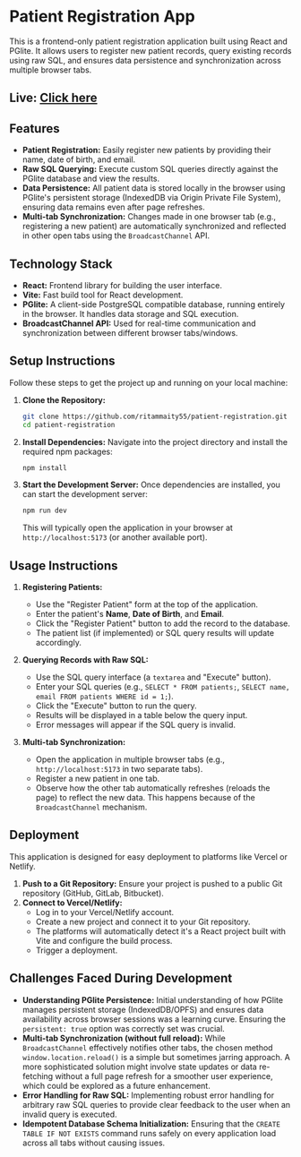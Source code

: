 # Patient Registration App

This is a frontend-only patient registration application built using React and PGlite. It allows users to register new patient records, query existing records using raw SQL, and ensures data persistence and synchronization across multiple browser tabs.

## Live: [Click here](https://patient-registration-dun.vercel.app/)

## Features

* **Patient Registration:** Easily register new patients by providing their name, date of birth, and email.
* **Raw SQL Querying:** Execute custom SQL queries directly against the PGlite database and view the results.
* **Data Persistence:** All patient data is stored locally in the browser using PGlite's persistent storage (IndexedDB via Origin Private File System), ensuring data remains even after page refreshes.
* **Multi-tab Synchronization:** Changes made in one browser tab (e.g., registering a new patient) are automatically synchronized and reflected in other open tabs using the `BroadcastChannel` API.

## Technology Stack

* **React:** Frontend library for building the user interface.
* **Vite:** Fast build tool for React development.
* **PGlite:** A client-side PostgreSQL compatible database, running entirely in the browser. It handles data storage and SQL execution.
* **BroadcastChannel API:** Used for real-time communication and synchronization between different browser tabs/windows.

## Setup Instructions

Follow these steps to get the project up and running on your local machine:

1.  **Clone the Repository:**
    ```bash
    git clone https://github.com/ritammaity55/patient-registration.git
    cd patient-registration
    ```

2.  **Install Dependencies:**
    Navigate into the project directory and install the required npm packages:
    ```bash
    npm install
    ```

3.  **Start the Development Server:**
    Once dependencies are installed, you can start the development server:
    ```bash
    npm run dev
    ```
    This will typically open the application in your browser at `http://localhost:5173` (or another available port).

## Usage Instructions

1.  **Registering Patients:**
    * Use the "Register Patient" form at the top of the application.
    * Enter the patient's **Name**, **Date of Birth**, and **Email**.
    * Click the "Register Patient" button to add the record to the database.
    * The patient list (if implemented) or SQL query results will update accordingly.

2.  **Querying Records with Raw SQL:**
    * Use the SQL query interface (a `textarea` and "Execute" button).
    * Enter your SQL queries (e.g., `SELECT * FROM patients;`, `SELECT name, email FROM patients WHERE id = 1;`).
    * Click the "Execute" button to run the query.
    * Results will be displayed in a table below the query input.
    * Error messages will appear if the SQL query is invalid.

3.  **Multi-tab Synchronization:**
    * Open the application in multiple browser tabs (e.g., `http://localhost:5173` in two separate tabs).
    * Register a new patient in one tab.
    * Observe how the other tab automatically refreshes (reloads the page) to reflect the new data. This happens because of the `BroadcastChannel` mechanism.

## Deployment

This application is designed for easy deployment to platforms like Vercel or Netlify.

1.  **Push to a Git Repository:** Ensure your project is pushed to a public Git repository (GitHub, GitLab, Bitbucket).
2.  **Connect to Vercel/Netlify:**
    * Log in to your Vercel/Netlify account.
    * Create a new project and connect it to your Git repository.
    * The platforms will automatically detect it's a React project built with Vite and configure the build process.
    * Trigger a deployment.

## Challenges Faced During Development

* **Understanding PGlite Persistence:** Initial understanding of how PGlite manages persistent storage (IndexedDB/OPFS) and ensures data availability across browser sessions was a learning curve. Ensuring the `persistent: true` option was correctly set was crucial.
* **Multi-tab Synchronization (without full reload):** While `BroadcastChannel` effectively notifies other tabs, the chosen method `window.location.reload()` is a simple but sometimes jarring approach. A more sophisticated solution might involve state updates or data re-fetching without a full page refresh for a smoother user experience, which could be explored as a future enhancement.
* **Error Handling for Raw SQL:** Implementing robust error handling for arbitrary raw SQL queries to provide clear feedback to the user when an invalid query is executed.
* **Idempotent Database Schema Initialization:** Ensuring that the `CREATE TABLE IF NOT EXISTS` command runs safely on every application load across all tabs without causing issues.
